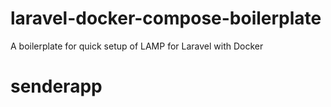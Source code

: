 # laravel-docker-compose-boilerplate
A boilerplate for quick setup of LAMP for Laravel with Docker
# senderapp
